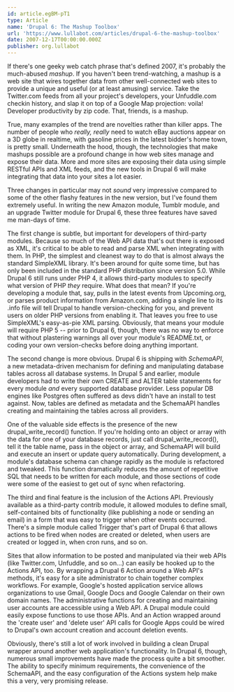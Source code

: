 ```yaml
---
id: article.egBM-pT1
type: Article
name: 'Drupal 6: The Mashup Toolbox'
url: 'https://www.lullabot.com/articles/drupal-6-the-mashup-toolbox'
date: 2007-12-17T00:00:00.000Z
publisher: org.lullabot
---
```

If there's one geeky web catch phrase that's defined 2007, it's probably the much-abused *mashup*. If you haven't been trend-watching, a mashup is a web site that wires together data from other well-connected web sites to provide a unique and useful (or at least amusing) service. Take the Twitter.com feeds from all your project's developers, your Unfuddle.com checkin history, and slap it on top of a Google Map projection: voila! Developer productivity by zip code. That, friends, is a mashup.

True, many examples of the trend are novelties rather than killer apps. The number of people who *really, really* need to watch eBay auctions appear on a 3D globe in realtime, with gasoline prices in the latest bidder's home town, is pretty small. Underneath the hood, though, the technologies that make mashups possible are a profound change in how web sites manage and expose their data. More and more sites are exposing their data using simple RESTful APIs and XML feeds, and the new tools in Drupal 6 will make integrating that data into your sites a lot easier.

Three changes in particular may not *sound* very impressive compared to some of the other flashy features in the new version, but I've found them extremely useful. In writing the new Amazon module, Tumblr module, and an upgrade Twitter module for Drupal 6, these three features have saved me man-days of time.

The first change is subtle, but important for developers of third-party modules. Because so much of the Web API data that's out there is exposed as XML, it's critical to be able to read and parse XML when integrating with them. In PHP, the simplest and cleanest way to do that is almost always the standard SimpleXML library. It's been around for quite some time, but has only been included in the standard PHP distribution since version 5.0. While Drupal 6 still runs under PHP 4, it allows third-party modules to specify what version of PHP *they* require. What does that mean? If you're developing a module that, say, pulls in the latest events from Upcoming.org, or parses product information from Amazon.com, adding a single line to its .info file will tell Drupal to handle version-checking for you, and prevent users on older PHP versions from enabling it. That leaves you free to use SimpleXML's easy-as-pie XML parsing. Obviously, that means your module will require PHP 5 -- prior to Drupal 6, though, there was no way to enforce that without plastering warnings all over your module's README.txt, or coding your own version-checks before doing anything important.

The second change is more obvious. Drupal 6 is shipping with *SchemaAPI*, a new metadata-driven mechanism for defining and manipulating database tables across all database systems. In Drupal 5 and earlier, module developers had to write their own CREATE and ALTER table statements for every module *and* every supported database provider. Less popular DB engines like Postgres often suffered as devs didn't have an install to test against. Now, tables are defined as metadata and the SchemaAPI handles creating and maintaining the tables across all providers.

One of the valuable side effects is the presence of the new drupal\_write\_record() function. If you're holding onto an object or array with the data for one of your database records, just call drupal\_write\_record(), tell it the table name, pass in the object or array, and SchemaAPI will build and execute an insert or update query automatically. During development, a module's database schema can change rapidly as the module is refactored and tweaked. This function dramatically reduces the amount of repetitive SQL that needs to be written for each module, and those sections of code were some of the easiest to get out of sync when refactoring.

The third and final feature is the inclusion of the Actions API. Previously available as a third-party contrib module, it allowed modules to define small, self-contained bits of functionality (like publishing a node or sending an email) in a form that was easy to trigger when other events occurred. There's a simple module called Trigger that's part of Drupal 6 that allows actions to be fired when nodes are created or deleted, when users are created or logged in, when cron runs, and so on.

Sites that allow information to be posted and manipulated via their web APIs (like Twitter.com, Unfuddle, and so on...) can easily be hooked up to the Actions API, too. By wrapping a Drupal 6 Action around a Web API's methods, it's easy for a site administrator to chain together complex workflows. For example, Google's hosted application service allows organizations to use Gmail, Google Docs and Google Calendar on their own domain names. The administrative functions for creating and maintaining user accounts are accessible using a Web API. A Drupal module could easily expose functions to use those APIs. And an Action wrapped around the 'create user' and 'delete user' API calls for Google Apps could be wired to Drupal's own account creation and account deletion events.

Obviously, there's still a lot of work involved in building a clean Drupal wrapper around another web application's functionality. In Drupal 6, though, numerous small improvements have made the process quite a bit smoother. The ability to specify minimum requirements, the convenience of the SchemaAPI, and the easy configuration of the Actions system help make this a very, very promising release.
